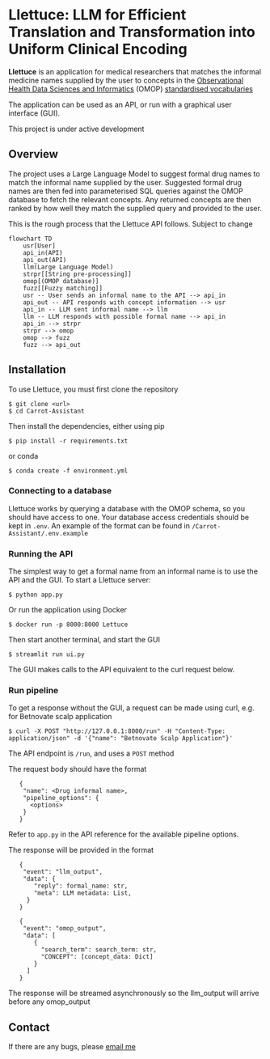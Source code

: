 # Llettuce: LLM for Efficient Translation and Transformation into Uniform Clinical Encoding 

**Llettuce** is an application for medical researchers that matches the informal medicine names supplied by the user to concepts in the [Observational Health Data Sciences and Informatics](https://www.ohdsi.org) (OMOP) [standardised vocabularies](https://github.com/OHDSI/Vocabulary-v5.0/wiki)

The application can be used as an API, or run with a graphical user interface (GUI).

   This project is under active development

## Overview

The project uses a Large Language Model to suggest formal drug names to match the informal name supplied by the user. Suggested formal drug names are then fed into parameterised SQL queries against the OMOP database to fetch the relevant concepts. Any returned concepts are then ranked by how well they match the supplied query and provided to the user.

This is the rough process that the Llettuce API follows. Subject to change

```mermaid
flowchart TD
    usr[User]
    api_in(API)
    api_out(API)
    llm(Large Language Model)
    strpr[[String pre-processing]]
    omop[(OMOP database)]
    fuzz[[Fuzzy matching]]
    usr -- User sends an informal name to the API --> api_in
    api_out -- API responds with concept information --> usr
    api_in -- LLM sent informal name --> llm
    llm -- LLM responds with possible formal name --> api_in
    api_in --> strpr
    strpr --> omop
    omop --> fuzz
    fuzz --> api_out
```

## Installation

To use Llettuce, you must first clone the repository

```
$ git clone <url>
$ cd Carrot-Assistant
```

Then install the dependencies, either using pip

```
$ pip install -r requirements.txt
```

or conda

```
$ conda create -f environment.yml
```

### Connecting to a database

Llettuce works by querying a database with the OMOP schema, so you should have access to one. Your database access credentials should be kept in `.env`. An example of the format can be found in `/Carrot-Assistant/.env.example`

### Running the API

The simplest way to get a formal name from an informal name is to use the API and the GUI. To start a Llettuce server:

```
$ python app.py
```

Or run the application using Docker

```
$ docker run -p 8000:8000 Lettuce
```

Then start another terminal, and start the GUI

```
$ streamlit run ui.py
```
The GUI makes calls to the API equivalent to the curl request below.

### Run pipeline

To get a response without the GUI, a request can be made using curl, e.g. for Betnovate scalp application

```
$ curl -X POST "http://127.0.0.1:8000/run" -H "Content-Type: application/json" -d '{"name": "Betnovate Scalp Application"}'
```

The API endpoint is `/run`, and uses a `POST` method

The request body should have the format

```
   {
    "name": <Drug informal name>,
    "pipeline_options": {
      <options>
    }
   }
```

Refer to `app.py` in the API reference for the available pipeline options.

The response will be provided in the format

```
   {
    "event": "llm_output",
    "data": {
       "reply": formal_name: str,
       "meta": LLM metadata: List,
     }
   }

   {
    "event": "omop_output",
    "data": [
       {
         "search_term": search_term: str,
         "CONCEPT": [concept_data: Dict]
       }
     ]
   }
```

The response will be streamed asynchronously so the llm_output will arrive before any omop_output

## Contact

If there are any bugs, please [email me](mailto:james.mitchell-white1@nottingham.ac.uk)
